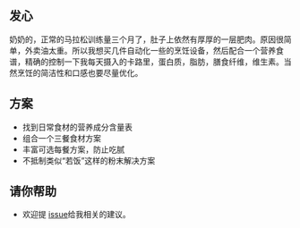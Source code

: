 ## 发心

奶奶的，正常的马拉松训练量三个月了，肚子上依然有厚厚的一层肥肉。原因很简单，外卖油太重。所以我想买几件自动化一些的烹饪设备，然后配合一个营养食谱，精确的控制一下我每天摄入的卡路里，蛋白质，脂肪，膳食纤维，维生素。当然烹饪的简洁性和口感也要尽量优化。


## 方案

- 找到日常食材的营养成分含量表
- 组合一个三餐食材方案
- 丰富可选每餐方案，防止吃腻
- 不抵制类似“若饭”这样的粉末解决方案

## 请你帮助

- 欢迎提 [issue](https://github.com/happypeter/food/issues/new)给我相关的建议。
